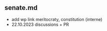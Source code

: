 

senate.md
---------
* add wp link meritocraty, constitution (interne)
* 22.10.2023 discussions + PR
